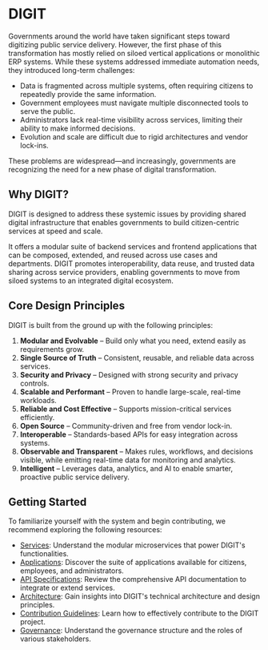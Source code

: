 # DIGIT

Governments around the world have taken significant steps toward digitizing public service delivery. However, the first phase of this transformation has mostly relied on siloed vertical applications or monolithic ERP systems. While these systems addressed immediate automation needs, they introduced long-term challenges:

- Data is fragmented across multiple systems, often requiring citizens to repeatedly provide the same information.
- Government employees must navigate multiple disconnected tools to serve the public.
- Administrators lack real-time visibility across services, limiting their ability to make informed decisions.
- Evolution and scale are difficult due to rigid architectures and vendor lock-ins.

These problems are widespread—and increasingly, governments are recognizing the need for a new phase of digital transformation.

## Why DIGIT?

DIGIT is designed to address these systemic issues by providing shared digital infrastructure that enables governments to build citizen-centric services at speed and scale.

It offers a modular suite of backend services and frontend applications that can be composed, extended, and reused across use cases and departments. DIGIT promotes interoperability, data reuse, and trusted data sharing across service providers, enabling governments to move from siloed systems to an integrated digital ecosystem.

## Core Design Principles

DIGIT is built from the ground up with the following principles:

1. **Modular and Evolvable** – Build only what you need, extend easily as requirements grow.
2. **Single Source of Truth** – Consistent, reusable, and reliable data across services.
3. **Security and Privacy** – Designed with strong security and privacy controls.
4. **Scalable and Performant** – Proven to handle large-scale, real-time workloads.
5. **Reliable and Cost Effective** – Supports mission-critical services efficiently.
6. **Open Source** – Community-driven and free from vendor lock-in.
7. **Interoperable** – Standards-based APIs for easy integration across systems.
8. **Observable and Transparent** – Makes rules, workflows, and decisions visible, while emitting real-time data for monitoring and analytics.
9. **Intelligent** – Leverages data, analytics, and AI to enable smarter, proactive public service delivery.

## Getting Started

To familiarize yourself with the system and begin contributing, we recommend exploring the following resources:

- [Services](Services.md): Understand the modular microservices that power DIGIT's functionalities.
- [Applications](Apps.md): Discover the suite of applications available for citizens, employees, and administrators.
- [API Specifications](APIs.md): Review the comprehensive API documentation to integrate or extend services.
- [Architecture](Architecture.md): Gain insights into DIGIT's technical architecture and design principles.
- [Contribution Guidelines](Contribution.md): Learn how to effectively contribute to the DIGIT project.
- [Governance](Governance.md): Understand the governance structure and the roles of various stakeholders.
